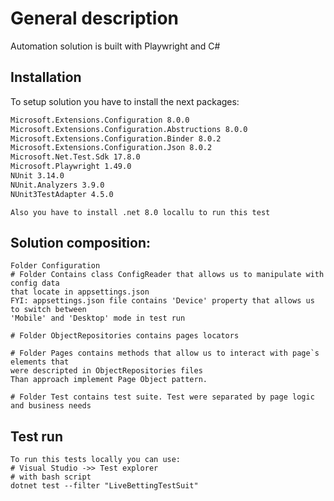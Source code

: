 # General description

Automation solution is built with Playwright and C#

## Installation

To setup solution you have to install the next packages:

```bash
Microsoft.Extensions.Configuration 8.0.0
Microsoft.Extensions.Configuration.Abstructions 8.0.0
Microsoft.Extensions.Configuration.Binder 8.0.2
Microsoft.Extensions.Configuration.Json 8.0.2
Microsoft.Net.Test.Sdk 17.8.0
Microsoft.Playwright 1.49.0
NUnit 3.14.0
NUnit.Analyzers 3.9.0
NUnit3TestAdapter 4.5.0
```

```
Also you have to install .net 8.0 locallu to run this test
```

## Solution composition:

```
Folder Configuration
# Folder Contains class ConfigReader that allows us to manipulate with config data
that locate in appsettings.json
FYI: appsettings.json file contains 'Device' property that allows us to switch between 
'Mobile' and 'Desktop' mode in test run

# Folder ObjectRepositories contains pages locators

# Folder Pages contains methods that allow us to interact with page`s elements that
were descripted in ObjectRepositories files
Than approach implement Page Object pattern. 

# Folder Test contains test suite. Test were separated by page logic and business needs 
```

## Test run
```
To run this tests locally you can use:
# Visual Studio ->> Test explorer 
# with bash script 
dotnet test --filter "LiveBettingTestSuit"
```
